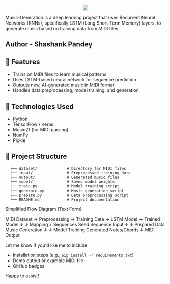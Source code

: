 <div align="center">
  <img src="https://capsule-render.vercel.app/api?type=waving&color=gradient&height=200&section=header&text=Music-Generation%&fontSize=70&fontAlignY=35&animation=fadeIn" /> 
     
</div>

Music-Generation is a deep learning project that uses Recurrent Neural Networks (RNNs), specifically LSTM (Long Short-Term Memory) layers, to generate music based on training data from MIDI files 

## Author - Shashank Pandey  


## 📌 Features

- Trains on MIDI files to learn musical patterns
- Uses LSTM-based neural network for sequence prediction
- Outputs new, AI-generated music in MIDI format
- Handles data preprocessing, model training, and generation

## 🚀 Technologies Used

- Python
- TensorFlow / Keras
- Music21 (for MIDI parsing)
- NumPy
- Pickle

## 📂 Project Structure

```
  ├── dataset/             # Directory for MIDI files
  ├── input/               # Preprocessed training data
  ├── output/              # Generated music files
  ├── model/               # Saved model weights
  ├── train.py             # Model training script
  ├── generate.py          # Music generation script
  ├── prepare.py           # Data preprocessing script
  └── README.md            # Project documentation

```
Simplified Flow Diagram (Text Form)

MIDI Dataset → Preprocessing → Training Data → LSTM Model → Trained Model
      ↓                                                   ↓
   Mapping + Sequences                          Seed Sequence Input
      ↓                                                   ↓
   Prepared Data                                Music Generation
      ↓                                                   ↓
   Model Training                            Generated Notes/Chords
                                                           ↓
                                                     MIDI Output


Let me know if you'd like me to include:
- Installation steps (e.g., `pip install -r requirements.txt`)
- Demo output or example MIDI file
- GitHub badges

Happy to assist!


